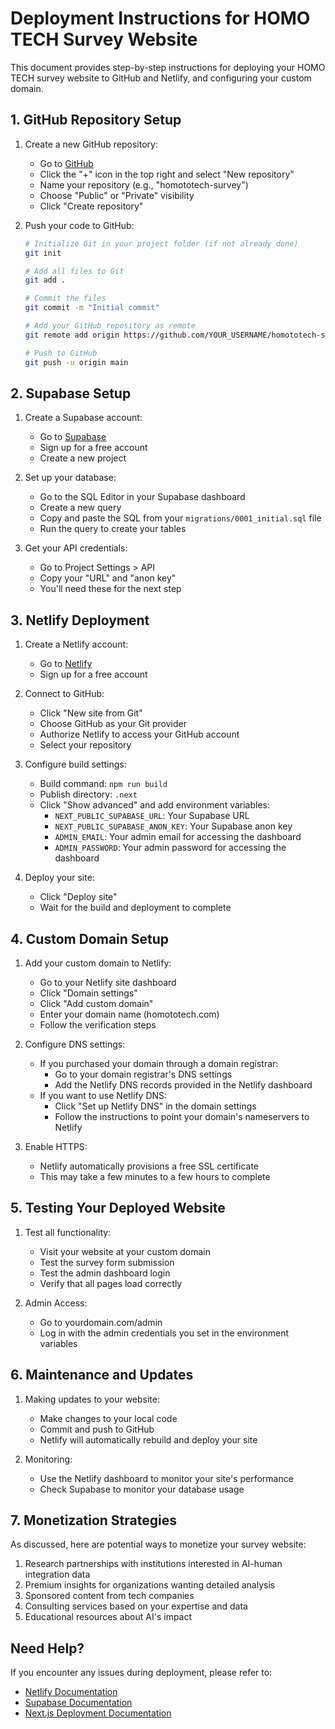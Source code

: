 # Deployment Instructions for HOMO TECH Survey Website

This document provides step-by-step instructions for deploying your HOMO TECH survey website to GitHub and Netlify, and configuring your custom domain.

## 1. GitHub Repository Setup

1. Create a new GitHub repository:
   - Go to [GitHub](https://github.com)
   - Click the "+" icon in the top right and select "New repository"
   - Name your repository (e.g., "homototech-survey")
   - Choose "Public" or "Private" visibility
   - Click "Create repository"

2. Push your code to GitHub:
   ```bash
   # Initialize Git in your project folder (if not already done)
   git init
   
   # Add all files to Git
   git add .
   
   # Commit the files
   git commit -m "Initial commit"
   
   # Add your GitHub repository as remote
   git remote add origin https://github.com/YOUR_USERNAME/homototech-survey.git
   
   # Push to GitHub
   git push -u origin main
   ```

## 2. Supabase Setup

1. Create a Supabase account:
   - Go to [Supabase](https://supabase.com)
   - Sign up for a free account
   - Create a new project

2. Set up your database:
   - Go to the SQL Editor in your Supabase dashboard
   - Create a new query
   - Copy and paste the SQL from your `migrations/0001_initial.sql` file
   - Run the query to create your tables

3. Get your API credentials:
   - Go to Project Settings > API
   - Copy your "URL" and "anon key"
   - You'll need these for the next step

## 3. Netlify Deployment

1. Create a Netlify account:
   - Go to [Netlify](https://netlify.com)
   - Sign up for a free account

2. Connect to GitHub:
   - Click "New site from Git"
   - Choose GitHub as your Git provider
   - Authorize Netlify to access your GitHub account
   - Select your repository

3. Configure build settings:
   - Build command: `npm run build`
   - Publish directory: `.next`
   - Click "Show advanced" and add environment variables:
     - `NEXT_PUBLIC_SUPABASE_URL`: Your Supabase URL
     - `NEXT_PUBLIC_SUPABASE_ANON_KEY`: Your Supabase anon key
     - `ADMIN_EMAIL`: Your admin email for accessing the dashboard
     - `ADMIN_PASSWORD`: Your admin password for accessing the dashboard

4. Deploy your site:
   - Click "Deploy site"
   - Wait for the build and deployment to complete

## 4. Custom Domain Setup

1. Add your custom domain to Netlify:
   - Go to your Netlify site dashboard
   - Click "Domain settings"
   - Click "Add custom domain"
   - Enter your domain name (homototech.com)
   - Follow the verification steps

2. Configure DNS settings:
   - If you purchased your domain through a domain registrar:
     - Go to your domain registrar's DNS settings
     - Add the Netlify DNS records provided in the Netlify dashboard
   - If you want to use Netlify DNS:
     - Click "Set up Netlify DNS" in the domain settings
     - Follow the instructions to point your domain's nameservers to Netlify

3. Enable HTTPS:
   - Netlify automatically provisions a free SSL certificate
   - This may take a few minutes to a few hours to complete

## 5. Testing Your Deployed Website

1. Test all functionality:
   - Visit your website at your custom domain
   - Test the survey form submission
   - Test the admin dashboard login
   - Verify that all pages load correctly

2. Admin Access:
   - Go to yourdomain.com/admin
   - Log in with the admin credentials you set in the environment variables

## 6. Maintenance and Updates

1. Making updates to your website:
   - Make changes to your local code
   - Commit and push to GitHub
   - Netlify will automatically rebuild and deploy your site

2. Monitoring:
   - Use the Netlify dashboard to monitor your site's performance
   - Check Supabase to monitor your database usage

## 7. Monetization Strategies

As discussed, here are potential ways to monetize your survey website:

1. Research partnerships with institutions interested in AI-human integration data
2. Premium insights for organizations wanting detailed analysis
3. Sponsored content from tech companies
4. Consulting services based on your expertise and data
5. Educational resources about AI's impact

## Need Help?

If you encounter any issues during deployment, please refer to:
- [Netlify Documentation](https://docs.netlify.com/)
- [Supabase Documentation](https://supabase.com/docs)
- [Next.js Deployment Documentation](https://nextjs.org/docs/deployment)
